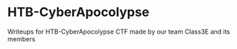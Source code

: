 # HTB-CyberApocolypse

Writeups for HTB-CyberApocolypse CTF made by our team Class3E and its members 
